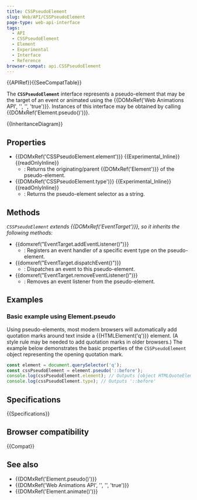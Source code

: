 ```yaml
---
title: CSSPseudoElement
slug: Web/API/CSSPseudoElement
page-type: web-api-interface
tags:
  - API
  - CSSPseudoElement
  - Element
  - Experimental
  - Interface
  - Reference
browser-compat: api.CSSPseudoElement
---
```

{{APIRef}}{{SeeCompatTable}}

The **`CSSPseudoElement`** interface represents a pseudo-element that may be the target of an event or animated using the {{DOMxRef('Web Animations API', '', '', 'true')}}. Instances of this interface may be obtained by calling {{DOMxRef('Element.pseudo()')}}.

{{InheritanceDiagram}}

## Properties

- {{DOMxRef('CSSPseudoElement.element')}} {{Experimental_Inline}} {{readOnlyInline}}
  - : Returns the originating/parent {{DOMxRef('Element')}} of the pseudo-element.
- {{DOMxRef('CSSPseudoElement.type')}} {{Experimental_Inline}} {{readOnlyInline}}
  - : Returns the pseudo-element selector as a string.

## Methods

_`CSSPseudoElement` extends {{DOMxRef('EventTarget')}}, so it inherits the following methods:_

- {{domxref("EventTarget.addEventListener()")}}
  - : Registers an event handler of a specific event type on the pseudo-element.
- {{domxref("EventTarget.dispatchEvent()")}}
  - : Dispatches an event to this pseudo-element.
- {{domxref("EventTarget.removeEventListener()")}}
  - : Removes an event listener from the pseudo-element.

## Examples

### Basic example using Element.pseudo

Using pseudo-elements, most modern browsers will automatically add quotation marks around text inside a {{HTMLElement('q')}} element. (A style rule may be needed to add quotation marks in older browsers.) The example below demonstrates the basic properties of the `CSSPseudoElement` object representing the opening quotation mark.

```js
const element = document.querySelector('q');
const cssPseudoElement = element.pseudo('::before');
console.log(cssPseudoElement.element); // Outputs [object HTMLQuoteElement]
console.log(cssPseudoElement.type); // Outputs '::before'
```

## Specifications

{{Specifications}}

## Browser compatibility

{{Compat}}

## See also

- {{DOMxRef('Element.pseudo()')}}
- {{DOMxRef('Web Animations API', '', '', 'true')}}
- {{DOMxRef('Element.animate()')}}
